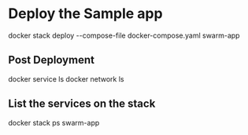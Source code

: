 # Deploy the Sample app

docker stack deploy --compose-file docker-compose.yaml swarm-app

## Post Deployment

docker service ls
docker network ls

## List the services on the stack

docker stack ps swarm-app
